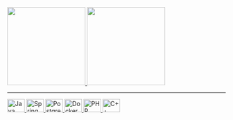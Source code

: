 
<div>
  <a href="https://github.com/VitorVilla">
  <img height="180em" src="https://github-readme-stats.vercel.app/api?username=VitorVilla&show_icons=false&theme=dark"/>
  <img height="180em" src="https://github-readme-stats.vercel.app/api/top-langs/?username=VitorVilla&layout=compact&langs_count=6&theme=dark"/>
</div>
<hr> 
    
<div>   
  <img alt="Java" width="40" height="30" src="https://cdn.jsdelivr.net/npm/devicon@2.15.1/icons/java/java-original.svg"> 
  <img alt="Spring" width="40" height="30" src="https://cdn.jsdelivr.net/npm/devicon@2.15.1/icons/spring/spring-original.svg">
  <img alt="PostgreSQL" width="40" height="30" src="https://cdn.jsdelivr.net/npm/devicon@2.15.1/icons/postgresql/postgresql-original.svg">
  <img alt="Docker" width="40" height="30" src="https://cdn.jsdelivr.net/npm/devicons@1.8.0/!SVG/docker.svg"> 
  <img alt="PHP" width="40" height="30" src="https://cdn.jsdelivr.net/npm/devicon@2.15.1/icons/php/php-plain.svg"> 
  <img alt="C++" width="40" height="30" src="https://cdn.jsdelivr.net/gh/devicons/devicon/icons/cplusplus/cplusplus-original.svg">
</div>
